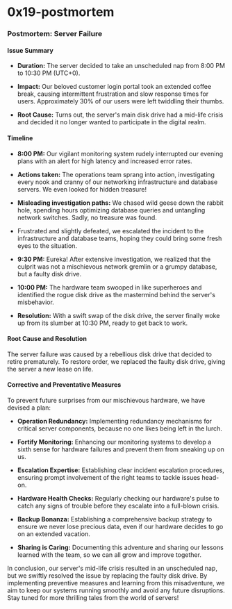 # 0x19-postmortem

### Postmortem: Server Failure



#### Issue Summary

- **Duration:** The server decided to take an unscheduled nap from 8:00 PM to 10:30 PM (UTC+0).

- **Impact:** Our beloved customer login portal took an extended coffee break, causing intermittent frustration and slow response times for users. Approximately 30% of our users were left twiddling their thumbs.

- **Root Cause:** Turns out, the server's main disk drive had a mid-life crisis and decided it no longer wanted to participate in the digital realm.



#### Timeline

- **8:00 PM:** Our vigilant monitoring system rudely interrupted our evening plans with an alert for high latency and increased error rates.

- **Actions taken:** The operations team sprang into action, investigating every nook and cranny of our networking infrastructure and database servers. We even looked for hidden treasure!

- **Misleading investigation paths:** We chased wild geese down the rabbit hole, spending hours optimizing database queries and untangling network switches. Sadly, no treasure was found.

- Frustrated and slightly defeated, we escalated the incident to the infrastructure and database teams, hoping they could bring some fresh eyes to the situation.

- **9:30 PM:** Eureka! After extensive investigation, we realized that the culprit was not a mischievous network gremlin or a grumpy database, but a faulty disk drive.

- **10:00 PM:** The hardware team swooped in like superheroes and identified the rogue disk drive as the mastermind behind the server's misbehavior.

- **Resolution:** With a swift swap of the disk drive, the server finally woke up from its slumber at 10:30 PM, ready to get back to work.



#### Root Cause and Resolution

The server failure was caused by a rebellious disk drive that decided to retire prematurely. To restore order, we replaced the faulty disk drive, giving the server a new lease on life.



#### Corrective and Preventative Measures

To prevent future surprises from our mischievous hardware, we have devised a plan:

- **Operation Redundancy:** Implementing redundancy mechanisms for critical server components, because no one likes being left in the lurch.

- **Fortify Monitoring:** Enhancing our monitoring systems to develop a sixth sense for hardware failures and prevent them from sneaking up on us.

- **Escalation Expertise:** Establishing clear incident escalation procedures, ensuring prompt involvement of the right teams to tackle issues head-on.

- **Hardware Health Checks:** Regularly checking our hardware's pulse to catch any signs of trouble before they escalate into a full-blown crisis.

- **Backup Bonanza:** Establishing a comprehensive backup strategy to ensure we never lose precious data, even if our hardware decides to go on an extended vacation.

- **Sharing is Caring:** Documenting this adventure and sharing our lessons learned with the team, so we can all grow and improve together.



In conclusion, our server's mid-life crisis resulted in an unscheduled nap, but we swiftly resolved the issue by replacing the faulty disk drive. By implementing preventive measures and learning from this misadventure, we aim to keep our systems running smoothly and avoid any future disruptions. Stay tuned for more thrilling tales from the world of servers!
